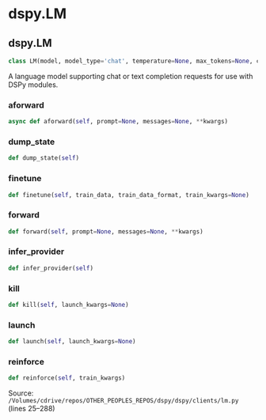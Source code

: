 # dspy.LM

## dspy.LM

```python
class LM(model, model_type='chat', temperature=None, max_tokens=None, cache=True, callbacks=None, num_retries=3, provider=None, finetuning_model=None, launch_kwargs=None, train_kwargs=None, use_developer_role=False, **kwargs)
```

A language model supporting chat or text completion requests for use with DSPy modules.


### aforward

```python
async def aforward(self, prompt=None, messages=None, **kwargs)
```

### dump_state

```python
def dump_state(self)
```

### finetune

```python
def finetune(self, train_data, train_data_format, train_kwargs=None)
```

### forward

```python
def forward(self, prompt=None, messages=None, **kwargs)
```

### infer_provider

```python
def infer_provider(self)
```

### kill

```python
def kill(self, launch_kwargs=None)
```

### launch

```python
def launch(self, launch_kwargs=None)
```

### reinforce

```python
def reinforce(self, train_kwargs)
```
Source: `/Volumes/cdrive/repos/OTHER_PEOPLES_REPOS/dspy/dspy/clients/lm.py` (lines 25–288)

